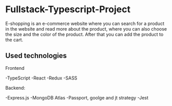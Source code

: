 # Fullstack-Typescript-Project

E-shopping is an e-commerce website where you can search for a product in the website and read more about the product, where you can also choose the size and the color of the product. After that you can add the product to the cart.

## Used technologies

Frontend

-TypeScript
-React 
-Redux
-SASS

Backend:

-Express.js
-MongoDB Atlas
-Passport, goolge and jt strategy
-Jest

